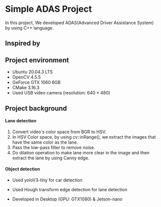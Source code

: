 # Simple ADAS Project
In this project, We developed ADAS(Advanced Driver Assistance System) by using C++ language.

## Inspired by


## Project environment
- Ubuntu 20.04.3 LTS
- OpenCV 4.5.5
- GeForce GTX 1060 6GB
- CMake 3.16.3
- Used USB video camera (resolution: 640 * 480)

## Project background
#### Lane detection
1. Convert video's color space from BGR to HSV.
2. In HSV Color space, by using cv::inRange(), we extract the images that have the same color as the lane.
3. Pass the low-pass filter to remove noise.
4. Do dilation operation to make lane more clear in the image and then extract the lane by using Canny edge.



#### Object detection


- Used yoloV3-tiny for car detection
- Used Hough transform edge detection for lane detection

- Developed in Desktop (GPU: GTX1080) & Jetson-nano
